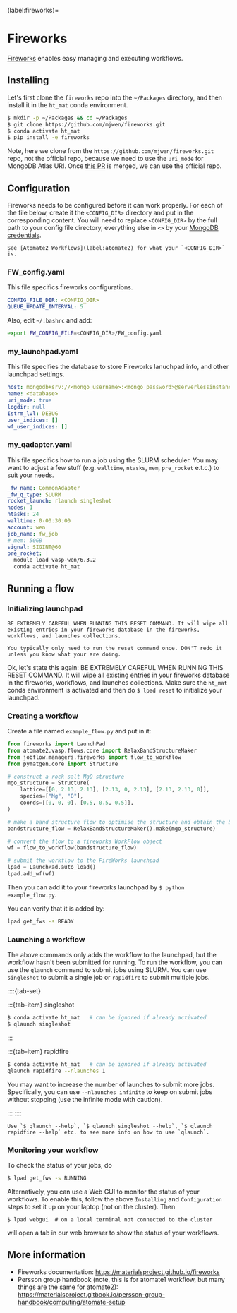 (label:fireworks)=

# Fireworks

[Fireworks](https://materialsproject.github.io/fireworks) enables easy managing and executing workflows.

## Installing

Let's first clone the `fireworks` repo into the `~/Packages` directory, and then install it in the `ht_mat` conda environment.

```bash
$ mkdir -p ~/Packages && cd ~/Packages
$ git clone https://github.com/mjwen/fireworks.git
$ conda activate ht_mat
$ pip install -e fireworks
```

Note, here we clone from the `https://github.com/mjwen/fireworks.git` repo, not the official repo, because we need to use the `uri_mode` for MongoDB Atlas URI. Once [this PR](https://github.com/materialsproject/fireworks/pull/494) is merged, we can use the official repo.

## Configuration

Fireworks needs to be configured before it can work properly. For each of the file below, create it the `<CONFIG_DIR>` directory and put in the corresponding content. You will need to replace `<CONFIG_DIR>` by the full path to your config file directory, everything else in `<>` by your [MongoDB credentials](label:database).

```{note}
See [Atomate2 Workflows](label:atomate2) for what your `<CONFIG_DIR>` is.
```

### FW_config.yaml

This file specifics fireworks configurations.

```yaml
CONFIG_FILE_DIR: <CONFIG_DIR>
QUEUE_UPDATE_INTERVAL: 5
```

Also, edit `~/.bashrc` and add:

```bash
export FW_CONFIG_FILE=<CONFIG_DIR>/FW_config.yaml
```

### my_launchpad.yaml

This file specifies the database to store Fireworks lanuchpad info, and other launchpad settings.

```yaml
host: mongodb+srv://<mongo_username>:<mongo_password>@serverlessinstance0.nisxfj9.mongodb.net/?retryWrites=true&w=majority
name: <database>
uri_mode: true
logdir: null
Istrm_lvl: DEBUG
user_indices: []
wf_user_indices: []
```

### my_qadapter.yaml

This file specifics how to run a job using the SLURM scheduler. You may want to adjust a few stuff (e.g. `walltime`, `ntasks`, `mem`, `pre_rocket` e.t.c.) to suit your needs.

```yaml
_fw_name: CommonAdapter
_fw_q_type: SLURM
rocket_launch: rlaunch singleshot
nodes: 1
ntasks: 24
walltime: 0-00:30:00
account: wen
job_name: fw_job
# mem: 50GB
signal: SIGINT@60
pre_rocket: |
  module load vasp-wen/6.3.2
  conda activate ht_mat
```

## Running a flow

### Initializing launchpad

```{warning}
BE EXTREMELY CAREFUL WHEN RUNNING THIS RESET COMMAND. It will wipe all existing entries in your fireworks database in the fireworks, workflows, and launches collections.
```

```{warning}
You typically only need to run the reset command once. DON'T redo it unless you know what your are doing.
```

Ok, let's state this again: BE EXTREMELY CAREFUL WHEN RUNNING THIS RESET COMMAND. It will wipe all existing entries in your fireworks database in the fireworks, workflows, and launches collections. Make sure the `ht_mat` conda environment is activated and then do `$ lpad reset` to initialize your launchpad.

### Creating a workflow

Create a file named `example_flow.py` and put in it:

```python
from fireworks import LaunchPad
from atomate2.vasp.flows.core import RelaxBandStructureMaker
from jobflow.managers.fireworks import flow_to_workflow
from pymatgen.core import Structure

# construct a rock salt MgO structure
mgo_structure = Structure(
    lattice=[[0, 2.13, 2.13], [2.13, 0, 2.13], [2.13, 2.13, 0]],
    species=["Mg", "O"],
    coords=[[0, 0, 0], [0.5, 0.5, 0.5]],
)

# make a band structure flow to optimise the structure and obtain the band structure
bandstructure_flow = RelaxBandStructureMaker().make(mgo_structure)

# convert the flow to a fireworks WorkFlow object
wf = flow_to_workflow(bandstructure_flow)

# submit the workflow to the FireWorks launchpad
lpad = LaunchPad.auto_load()
lpad.add_wf(wf)
```

Then you can add it to your fireworks launchpad by `$ python example_flow.py`.

You can verify that it is added by:

```bash
lpad get_fws -s READY
```

### Launching a workflow

The above commands only adds the workflow to the launchpad, but the workflow hasn't been submitted for running. To run the workflow, you can use the `qlaunch` command to submit jobs using SLURM. You can use `singleshot` to submit a single job or `rapidfire` to submit multiple jobs.

::::{tab-set}

:::{tab-item} singleshot

```bash
$ conda activate ht_mat   # can be ignored if already activated
$ qlaunch singleshot
```

:::

:::{tab-item} rapidfire

```bash
$ conda activate ht_mat   # can be ignored if already activated
qlaunch rapidfire --nlaunches 1
```

You may want to increase the number of launches to submit more jobs.
Specifically, you can use `--nlaunches infinite` to keep on submit jobs without stopping (use the infinite mode with caution).

:::
::::

```{note}
Use `$ qlaunch --help`, `$ qlaunch singleshot --help`, `$ qlaunch rapidfire --help` etc. to see more info on how to use `qlaunch`.
```

### Monitoring your workflow

To check the status of your jobs, do

```bash
$ lpad get_fws -s RUNNING
```

Alternatively, you can use a Web GUI to monitor the status of your workflows. To enable this, follow the above `Installing` and `Configuration` steps to set it up on your laptop (not on the cluster). Then

```
$ lpad webgui  # on a local terminal not connected to the cluster
```

will open a tab in our web browser to show the status of your workflows.

## More information

- Fireworks documentation: https://materialsproject.github.io/fireworks
- Persson group handbook (note, this is for atomate1 workflow, but many things are the same for atomate2): https://materialsproject.gitbook.io/persson-group-handbook/computing/atomate-setup
